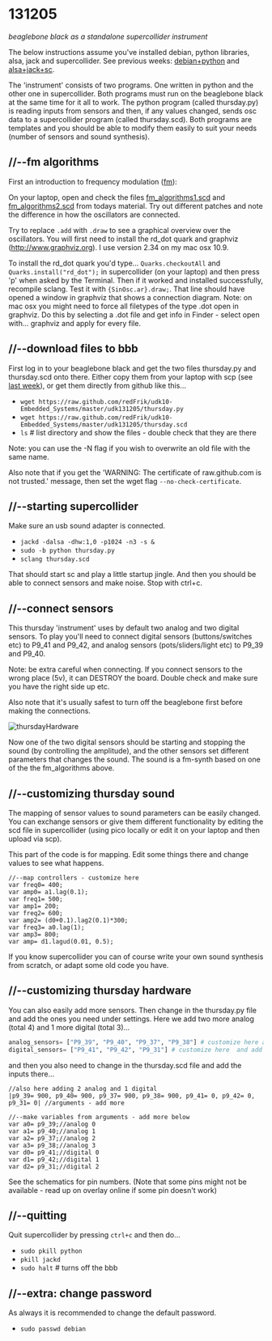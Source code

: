 131205
======

_beaglebone black as a standalone supercollider instrument_

The below instructions assume you've installed debian, python libraries, alsa, jack and supercollider. See previous weeks: [debian+python](https://github.com/redFrik/udk10-Embedded_Systems/tree/master/udk131114#--preparation-first-time-only) and [alsa+jack+sc](https://github.com/redFrik/udk10-Embedded_Systems/tree/master/udk131121#--install-alsa--test-sound).

The 'instrument' consists of two programs. One written in python and the other one in supercollider. Both programs must run on the beaglebone black at the same time for it all to work. The python program (called thursday.py) is reading inputs from sensors and then, if any values changed, sends osc data to a supercollider program (called thursday.scd). Both programs are templates and you should be able to modify them easily to suit your needs (number of sensors and sound synthesis).

//--fm algorithms
-----------------
First an introduction to frequency modulation ([fm](http://en.wikipedia.org/wiki/Fm_synth)):

On your laptop, open and check the files [fm_algorithms1.scd](https://raw.github.com/redFrik/udk10-Embedded_Systems/master/udk131205/fm_algorithms1.scd) and [fm_algorithms2.scd](https://raw.github.com/redFrik/udk10-Embedded_Systems/master/udk131205/fm_algorithms2.scd) from todays material. Try out different patches and note the difference in how the oscillators are connected.

Try to replace `.add` with `.draw` to see a graphical overview over the oscillators. You will first need to install the rd_dot quark and graphviz (<http://www.graphviz.org>). I use version 2.34 on my mac osx 10.9.

To install the rd_dot quark you'd type... `Quarks.checkoutAll` and `Quarks.install("rd_dot");` in supercollider (on your laptop) and then press 'p' when asked by the Terminal. Then if it worked and installed successfully, recompile sclang. Test it with `{SinOsc.ar}.draw;`. That line should have opened a window in graphviz that shows a connection diagram. Note: on mac osx you might need to force all filetypes of the type .dot open in graphviz. Do this by selecting a .dot file and get info in Finder - select open with... graphviz and apply for every file.

//--download files to bbb
-------------------------
First log in to your beaglebone black and get the two files thursday.py and thursday.scd onto there.
Either copy them from your laptop with scp (see [last week](https://github.com/redFrik/udk10-Embedded_Systems/tree/master/udk131128#--copy-files-from-laptop-to-bbb)), or get them directly from github like this...

* `wget https://raw.github.com/redFrik/udk10-Embedded_Systems/master/udk131205/thursday.py`
* `wget https://raw.github.com/redFrik/udk10-Embedded_Systems/master/udk131205/thursday.scd`
* `ls` # list directory and show the files - double check that they are there

Note: you can use the -N flag if you wish to overwrite an old file with the same name.

Also note that if you get the 'WARNING: The certificate of raw.github.com is not trusted.' message, then set the wget flag `--no-check-certificate`.

//--starting supercollider
--------------------------
Make sure an usb sound adapter is connected.

* `jackd -dalsa -dhw:1,0 -p1024 -n3 -s &`
* `sudo -b python thursday.py`
* `sclang thursday.scd`

That should start sc and play a little startup jingle. And then you should be able to connect sensors and make noise. Stop with ctrl+c.

//--connect sensors
-------------------
This thursday 'instrument' uses by default two analog and two digital sensors. To play you'll need to connect digital sensors (buttons/switches etc) to P9_41 and P9_42, and analog sensors (pots/sliders/light etc) to P9_39 and P9_40.

Note: be extra careful when connecting. If you connect sensors to the wrong place (5v), it can DESTROY the board. Double check and make sure you have the right side up etc.

Also note that it's usually safest to turn off the beaglebone first before making the connections.

![thursdayHardware](https://raw.github.com/redFrik/udk10-Embedded_Systems/master/udk131205/thursdayHardware.gif)

Now one of the two digital sensors should be starting and stopping the sound (by controlling the amplitude), and the other sensors set different parameters that changes the sound. The sound is a fm-synth based on one of the the fm_algorithms above.

//--customizing thursday sound
------------------------------
The mapping of sensor values to sound parameters can be easily changed. You can exchange sensors or give them different functionality by editing the scd file in supercollider (using pico locally or edit it on your laptop and then upload via scp).

This part of the code is for mapping. Edit some things there and change values to see what happens.

```supercollider
//--map controllers - customize here
var freq0= 400;
var amp0= a1.lag(0.1);
var freq1= 500;
var amp1= 200;
var freq2= 600;
var amp2= (d0+0.1).lag2(0.1)*300;
var freq3= a0.lag(1);
var amp3= 800;
var amp= d1.lagud(0.01, 0.5);
```

If you know supercollider you can of course write your own sound synthesis from scratch, or adapt some old code you have.

//--customizing thursday hardware
---------------------------------
You can also easily add more sensors. Then change in the thursday.py file and add the ones you need under settings. Here we add two more analog (total 4) and 1 more digital (total 3)...

```python
analog_sensors= ["P9_39", "P9_40", "P9_37", "P9_38"] # customize here and add your own sensors
digital_sensors= ["P9_41", "P9_42", "P9_31"] # customize here  and add your own sensors
```

and then you also need to change in the thursday.scd file and add the inputs there...

```supercollider
//also here adding 2 analog and 1 digital
|p9_39= 900, p9_40= 900, p9_37= 900, p9_38= 900, p9_41= 0, p9_42= 0, p9_31= 0| //arguments - add more

//--make variables from arguments - add more below
var a0= p9_39;//analog 0
var a1= p9_40;//analog 1
var a2= p9_37;//analog 2
var a3= p9_38;//analog 3
var d0= p9_41;//digital 0
var d1= p9_42;//digital 1
var d2= p9_31;//digital 2
```

See the schematics for pin numbers. (Note that some pins might not be available - read up on overlay online if some pin doesn't work)

//--quitting
------------
Quit supercollider by pressing `ctrl+c` and then do...

* `sudo pkill python`
* `pkill jackd`
* `sudo halt` # turns off the bbb

//--extra: change password
--------------------------
As always it is recommended to change the default password.

* `sudo passwd debian`
